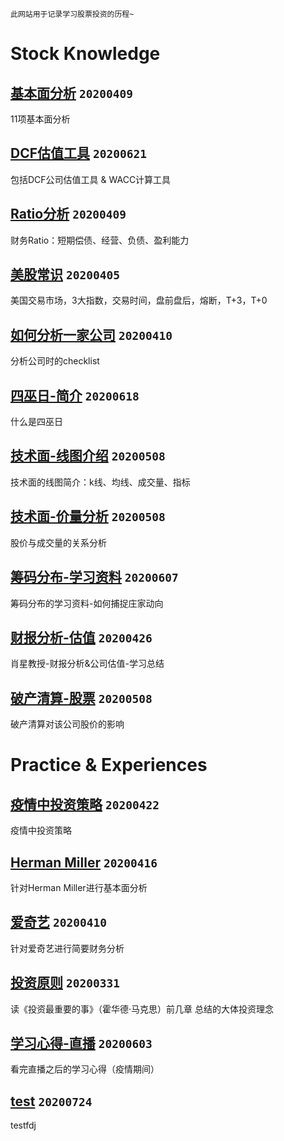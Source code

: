 `此网站用于记录学习股票投资的历程~`

# Stock Knowledge

[基本面分析](./基本面分析.md) `20200409`
---
11项基本面分析

[DCF估值工具](./DCF估值.md) `20200621`
---
包括DCF公司估值工具 & WACC计算工具

[Ratio分析](./Ratio.pdf) `20200409`
---
财务Ratio：短期偿债、经营、负债、盈利能力

[美股常识](./basics.md) `20200405`
---
美国交易市场，3大指数，交易时间，盘前盘后，熔断，T+3，T+0

[如何分析一家公司](./info.md) `20200410`
---
分析公司时的checklist

[四巫日-简介](./四巫日.md) `20200618`
---
什么是四巫日

[技术面-线图介绍](./tech1.md) `20200508`
---
技术面的线图简介：k线、均线、成交量、指标

[技术面-价量分析](./tech2.md) `20200508`
---
股价与成交量的关系分析



[筹码分布-学习资料](./筹码分布.md) `20200607`
---
筹码分布的学习资料-如何捕捉庄家动向


[财报分析-估值](./financial.md) `20200426`
---
肖星教授-财报分析&公司估值-学习总结


[破产清算-股票](./bankr.md) `20200508`
---
破产清算对该公司股价的影响

# Practice & Experiences

[疫情中投资策略](./strategy.md) `20200422`
---
疫情中投资策略

[Herman Miller](./HM.md) `20200416`
---
针对Herman Miller进行基本面分析

[爱奇艺](./iqiyi.md) `20200410`
---
针对爱奇艺进行简要财务分析

[投资原则](./20200331.md) `20200331`
---
读《投资最重要的事》（霍华德·马克思）前几章 总结的大体投资理念

[学习心得-直播](./直播.md) `20200603`
---
看完直播之后的学习心得（疫情期间）

[test](./test.md) `20200724`
---
testfdj
